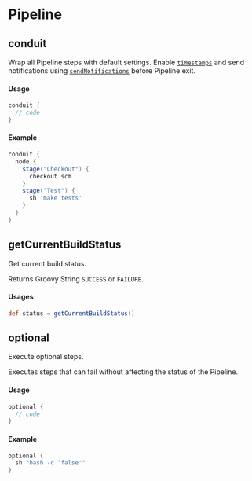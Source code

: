 # Pipeline

## conduit
Wrap all Pipeline steps with default settings.
Enable [`timestamps`](https://wiki.jenkins-ci.org/display/JENKINS/Timestamper)
and send notifications
using [`sendNotifications`](notifications.md#sendnotifications) before Pipeline
exit.

#### Usage
```groovy
conduit {
  // code
}
```

#### Example

```groovy
conduit {
  node {
    stage("Checkout") {
      checkout scm
    }
    stage("Test") {
      sh 'make tests'
    }
  }
}

```

## getCurrentBuildStatus
Get current build status.

Returns Groovy String `SUCCESS` or `FAILURE`.

#### Usages
```groovy
def status = getCurrentBuildStatus()
```

## optional
Execute optional steps.

Executes steps that can fail without affecting the status of the Pipeline.

#### Usage
```groovy
optional {
  // code
}

```

#### Example

```groovy
optional {
  sh "bash -c 'false'"
}
```
